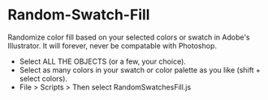 Random-Swatch-Fill
==================

Randomize color fill based on your selected colors or swatch in Adobe's Illustrator. It will forever, never be compatable with Photoshop.

  - Select ALL THE OBJECTS (or a few, your choice).
  - Select as many colors in your swatch or color palette as you like (shift + select colors).
  - File > Scripts > Then select RandomSwatchesFill.js